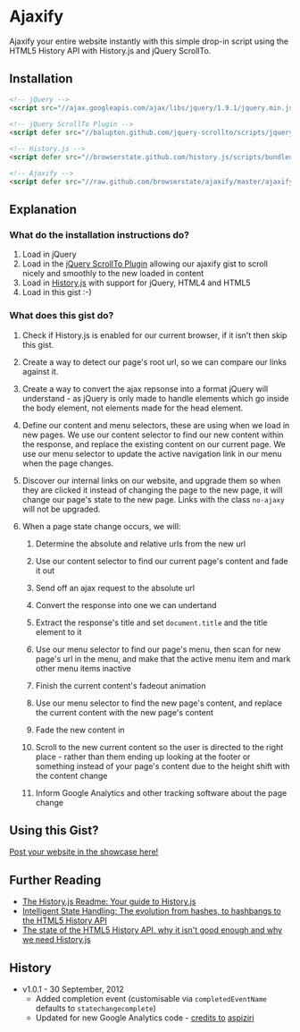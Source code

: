 # Ajaxify
Ajaxify your entire website instantly with this simple drop-in script using the HTML5 History API with History.js and jQuery ScrollTo.


## Installation

``` html
<!-- jQuery --> 
<script src="//ajax.googleapis.com/ajax/libs/jquery/1.9.1/jquery.min.js"></script> 
 
<!-- jQuery ScrollTo Plugin -->
<script defer src="//balupton.github.com/jquery-scrollto/scripts/jquery.scrollto.min.js"></script>

<!-- History.js --> 
<script defer src="//browserstate.github.com/history.js/scripts/bundled/html4+html5/jquery.history.js"></script>

<!-- Ajaxify -->
<script defer src="//raw.github.com/browserstate/ajaxify/master/ajaxify-html5.js"></script>  
```

## Explanation

### What do the installation instructions do?

1. Load in jQuery
1. Load in the [jQuery ScrollTo Plugin](https://github.com/balupton/jquery-scrollto) allowing our ajaxify gist to scroll nicely and smoothly to the new loaded in content
1. Load in [History.js](https://github.com/browserstate/history.js) with support for jQuery, HTML4 and HTML5
1. Load in this gist :-)

### What does this gist do?

1. Check if History.js is enabled for our current browser, if it isn't then skip this gist.

1. Create a way to detect our page's root url, so we can compare our links against it.

1. Create a way to convert the ajax repsonse into a format jQuery will understand - as jQuery is only made to handle elements which go inside the body element, not elements made for the head element.

1. Define our content and menu selectors, these are using when we load in new pages. We use our content selector to find our new content within the response, and replace the existing content on our current page. We use our menu selector to update the active navigation link in our menu when the page changes.

1. Discover our internal links on our website, and upgrade them so when they are clicked it instead of changing the page to the new page, it will change our page's state to the new page. Links with the class `no-ajaxy` will not be upgraded.

1. When a page state change occurs, we will:

	1. Determine the absolute and relative urls from the new url

	1. Use our content selector to find our current page's content and fade it out

	1. Send off an ajax request to the absolute url

	1. Convert the response into one we can undertand

	1. Extract the response's title and set `document.title` and the title element to it

	1. Use our menu selector to find our page's menu, then scan for new page's url in the menu, and make that the active menu item and mark other menu items inactive
	
	1. Finish the current content's fadeout animation

	1. Use our menu selector to find the new page's content, and replace the current content with the new page's content

	1. Fade the new content in

	1. Scroll to the new current content so the user is directed to the right place - rather than them ending up looking at the footer or something instead of your page's content due to the height shift with the content change

	1. Inform Google Analytics and other tracking software about the page change


## Using this Gist?

[Post your website in the showcase here!](https://github.com/browserstate/history.js/wiki/Showcase)

## Further Reading

- [The History.js Readme: Your guide to History.js](https://github.com/browserstate/history.js)
- [Intelligent State Handling: The evolution from hashes, to hashbangs to the HTML5 History API](https://github.com/browserstate/history.js/wiki/Intelligent-State-Handling)
- [The state of the HTML5 History API, why it isn't good enough and why we need History.js](https://github.com/browserstate/history.js/wiki/The-State-of-the-HTML5-History-API)

## History

- v1.0.1 - 30 September, 2012
	- Added completion event (customisable via `completedEventName` defaults to `statechangecomplete`)
	- Updated for new Google Analytics code - [credits to](https://gist.github.com/854622#gistcomment-294951) [aspiziri](https://github.com/aspiziri)

